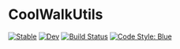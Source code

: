# CoolWalkUtils

[![Stable](https://img.shields.io/badge/docs-stable-blue.svg)](https://SuperGrobi.github.io/CoolWalkUtils.jl/stable/)
[![Dev](https://img.shields.io/badge/docs-dev-blue.svg)](https://SuperGrobi.github.io/CoolWalkUtils.jl/dev/)
[![Build Status](https://github.com/SuperGrobi/CoolWalkUtils.jl/actions/workflows/CI.yml/badge.svg?branch=main)](https://github.com/SuperGrobi/CoolWalkUtils.jl/actions/workflows/CI.yml?query=branch%3Amain)
[![Code Style: Blue](https://img.shields.io/badge/code%20style-blue-4495d1.svg)](https://github.com/invenia/BlueStyle)
